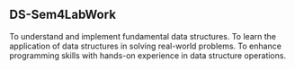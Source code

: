 ## DS-Sem4LabWork
To understand and implement fundamental data structures.
To learn the application of data structures in solving real-world problems.
To enhance programming skills with hands-on experience in data structure operations.
